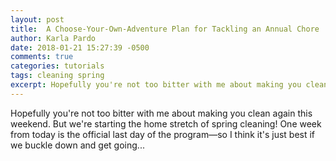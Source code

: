 ```yaml
---
layout: post
title:  A Choose-Your-Own-Adventure Plan for Tackling an Annual Chore
author: Karla Pardo
date: 2018-01-21 15:27:39 -0500
comments: true
categories: tutorials
tags: cleaning spring
excerpt: Hopefully you're not too bitter with me about making you clean again this weekend. But we're starting the home stretch of spring cleaning! One week from today is the official last day of the program—so I think it's just best if we buckle down and get going...
---
```


Hopefully you're not too bitter with me about making you clean again this weekend. But we're starting the home stretch of spring cleaning! One week from today is the official last day of the program—so I think it's just best if we buckle down and get going...